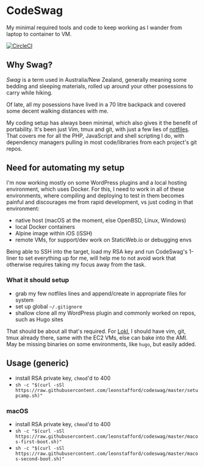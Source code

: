 # CodeSwag

My minimal required tools and code to keep working as I wander from laptop to 
 container to VM.

[![CircleCI](https://circleci.com/gh/leonstafford/codeswag.svg?style=svg)](https://circleci.com/gh/leonstafford/codeswag)

## Why Swag?

*Swag* is a term used in Australia/New Zealand, generally meaning some bedding
 and sleeping materials, rolled up around your other posessions to carry while
 hiking.

Of late, all my posessions have lived in a 70 litre backpack and covered some
 decent walking distances with me.

My coding setup has always been minimal, which also gives it the benefit of
 portability. It's been just Vim, tmux and git, with just a few lies of
 [notfiles](https://github.com/leonstafford/notfiles). That covers me for all
 the PHP, JavaScript and shell scripting I do, with dependency managers pulling
 in most code/libraries from each project's git repos.

## Need for automating my setup

I'm now working mostly on some WordPress plugins and a local hosting
  environment, which uses Docker. For this, I need to work in all of these
 environments, where compiling and deploying to test in them becomes painful
 and discourages me from rapid development, vs just coding in that environment:

 - native host (macOS at the moment, else OpenBSD, Linux, Windows)
 - local Docker containers
 - Alpine image within iOS (iSSH)
 - remote VMs, for support/dev work on StaticWeb.io or debugging envs

Being able to SSH into the target, load my RSA key and run CodeSwag's 1-liner
 to set everything up for me, will help me to not avoid work that otherwise
 requires taking my focus away from the task.

### What it should setup

 - grab my few notfiles lines and append/create in appropriate files for system
 - set up global `~/.gitignore`
 - shallow clone all my WordPress plugin and commonly worked on repos, such as
 Hugo sites

That should be about all that's required. For [Lokl](https://lokl.dev), I should
 have vim, git, tmux already there, same with the EC2 VMs, else can bake into
 the AMI. May be missing binaries on some environments, like `hugo`, but easily
 added.

## Usage (generic)

 - install RSA private key, `chmod`'d to 400
 - `sh -c "$(curl -sSl https://raw.githubusercontent.com/leonstafford/codeswag/master/setupcamp.sh)"`

### macOS

 - install RSA private key, `chmod`'d to 400
 - `sh -c "$(curl -sSl https://raw.githubusercontent.com/leonstafford/codeswag/master/macos-first-boot.sh)"`
 - `sh -c "$(curl -sSl https://raw.githubusercontent.com/leonstafford/codeswag/master/macos-second-boot.sh)"`





